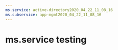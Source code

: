 ```yaml
---
ms.service: active-directory2020_04_22_11_08_16
ms.subservice: app-mgmt2020_04_22_11_08_16
---
```

 # ms.service testing